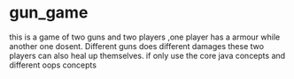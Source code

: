 # gun_game
this is a game of two guns and two players ,one player has a armour while another one dosent. Different guns does different damages these two players can also heal up themselves.
if only use the core java concepts and  different oops concepts 
